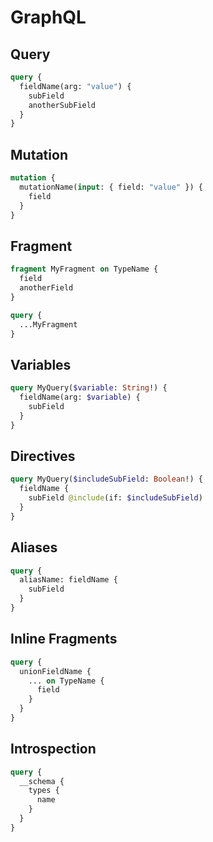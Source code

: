 # GraphQL

## Query

```graphql
query {
  fieldName(arg: "value") {
    subField
    anotherSubField
  }
}
```

## Mutation

```graphql
mutation {
  mutationName(input: { field: "value" }) {
    field
  }
}
```

## Fragment

```graphql
fragment MyFragment on TypeName {
  field
  anotherField
}

query {
  ...MyFragment
}
```

## Variables

```graphql
query MyQuery($variable: String!) {
  fieldName(arg: $variable) {
    subField
  }
}
```

## Directives

```graphql
query MyQuery($includeSubField: Boolean!) {
  fieldName {
    subField @include(if: $includeSubField)
  }
}
```

## Aliases

```graphql
query {
  aliasName: fieldName {
    subField
  }
}
```

## Inline Fragments

```graphql
query {
  unionFieldName {
    ... on TypeName {
      field
    }
  }
}
```

## Introspection

```graphql
query {
  __schema {
    types {
      name
    }
  }
}
```
